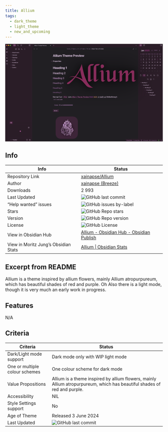 ```yaml
---
title: Allium
tags:
  - dark_theme
  - light_theme
  - new_and_upcoming
---
```


![Allium Theme Screenshot](https://raw.githubusercontent.com/xainapse/Allium/refs/heads/main/AlliumScreenshot.png)

## Info

|Info|Status|
|---|---|
|Repository Link|[xainapse/Allium](https://github.com/xainapse/Allium)|
|Author|[xainapse (Breeze)](https://github.com/xainapse)|
|Downloads|2 993|
|Last Updated|![GitHub last commit](https://img.shields.io/github/last-commit/xainapse/Allium?color=573E7A&amp;label=last%20update&amp;logo=github&amp;style=for-the-badge)|
|“Help wanted” issues|![GitHub issues by-label](https://img.shields.io/github/issues/xainapse/Allium/help%20wanted?color=573E7A&amp;logo=github&amp;style=for-the-badge)|
|Stars|![GitHub Repo stars](https://img.shields.io/github/stars/xainapse/Allium?color=573E7A&amp;logo=github&amp;style=for-the-badge)|
|Version|![GitHub Repo version](https://img.shields.io/github/v/release/xainapse/Allium?color=573E7A&amp;logo=github&amp;style=for-the-badge&sort=semver)|
|License|![GitHub License](https://img.shields.io/github/license/xainapse/Allium?style=for-the-badge)|
|View in Obsidian Hub|[Allium \- Obsidian Hub \- Obsidian Publish](https://publish.obsidian.md/hub/02+-+Community+Expansions/02.05+All+Community+Expansions/Themes/Allium)|
|View in Moritz Jung’s Obsidian Stats|[Allium \| Obsidian Stats](https://www.moritzjung.dev/obsidian-stats/themes/allium/)|

## Excerpt from README

Allium is a theme inspired by allium flowers, mainly Allium atropurpureum, which has beautiful shades of red and purple. Oh Also there is a light mode, though it is very much an early work in progress.

## Features

N/A

## Criteria

|Criteria|Status|
|---|---|
|Dark/Light mode support|Dark mode only with WIP light mode|
|One or multiple colour schemes|One colour scheme for dark mode|
|Value Propositions|Allium is a theme inspired by allium flowers, mainly Allium atropurpureum, which has beautiful shades of red and purple.|
|Accessibility|NIL|
|Style Settings support|No|
|Age of Theme|Released 3 June 2024|
|Last Updated|![GitHub last commit](https://img.shields.io/github/last-commit/xainapse/Allium?color=573E7A&amp;label=last%20update&amp;logo=github&amp;style=for-the-badge)|

